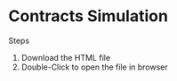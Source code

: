 # Contracts Simulation
Steps

1. Download the HTML file
2. Double-Click to open the file in browser
